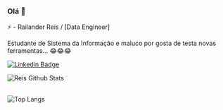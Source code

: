 ### Olá 👋


⚡ - Railander Reis / [Data Engineer]

Estudante de Sistema da Informação e maluco por gosta de testa novas ferramentas... :joy::joy::joy:

[![Linkedin Badge](https://img.shields.io/badge/-LinkedIn-red?style=flat-square&logo=Linkedin&logoColor=white&link=https://www.linkedin.com/in/railander-reis/)](https://www.linkedin.com/in/railander-reis/)



<img align="left" alt="Reis Github Stats" src="https://github-readme-stats.vercel.app/api?username=railanderreis&show_icons=true&theme=dracula" /> <br /><br />


![Top Langs](https://github-readme-stats.vercel.app/api/top-langs/?username=railanderreis&layout=compact)
